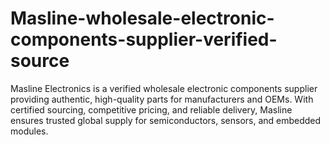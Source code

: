 # Masline-wholesale-electronic-components-supplier-verified-source
Masline Electronics is a verified wholesale electronic components supplier providing authentic, high-quality parts for manufacturers and OEMs. With certified sourcing, competitive pricing, and reliable delivery, Masline ensures trusted global supply for semiconductors, sensors, and embedded modules.

